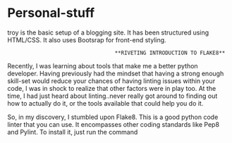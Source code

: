 # Personal-stuff

  
troy is the basic setup of a blogging site. It has been structured using HTML/CSS.  It also uses Bootsrap for front-end styling.


                                      **RIVETING INTRODUCTION TO FLAKE8**

  

Recently, I was learning about tools that make me a better python developer. Having previously had the mindset that having a strong enough skill-set would reduce your chances of having linting issues within your code, I was in shock to realize that other factors were in play too. At the time, I had just heard about linting..never really got around to finding out how to actually do it, or the tools available that could help you do it.

  

So, in my discovery, I stumbled upon Flake8. This is a good python code linter that you can use. It encompasses other coding standards like Pep8 and Pylint. To install it, just run the command
